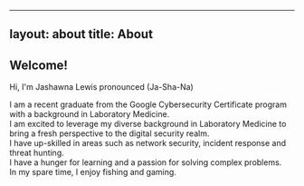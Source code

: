 
---
layout: about
title:  About
---

## Welcome!



Hi, I'm Jashawna Lewis 
pronounced (Ja-Sha-Na)

I am a recent graduate from the Google Cybersecurity Certificate program with a background in Laboratory Medicine. <br>
I am excited to leverage my diverse background in Laboratory Medicine to bring a fresh perspective to the digital security realm. <br>
I have up-skilled in areas such as network security, incident response and threat hunting. <br>
I have a hunger for learning and a passion for solving complex problems.<br>
In my spare time, I enjoy fishing and gaming.<br>


<!--author-->